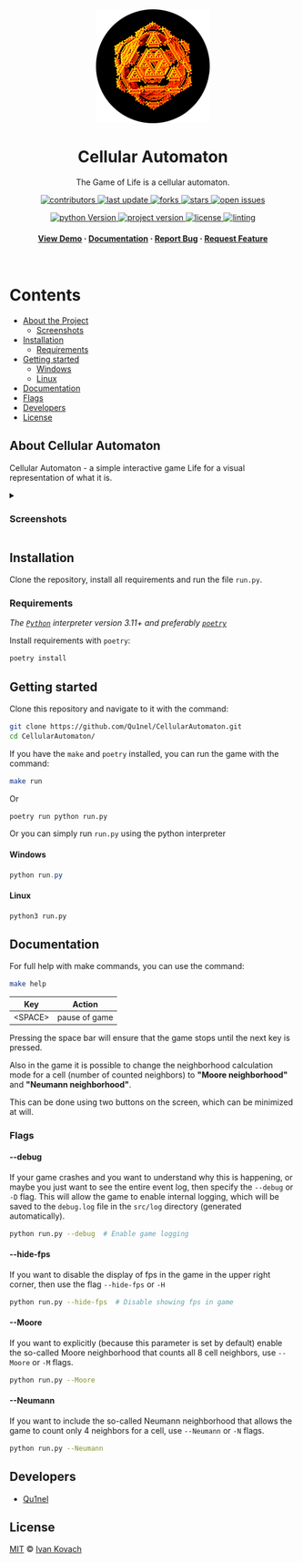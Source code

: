 <div align="center">
  <img src=".github/assets/logo.png" alt="logo" width="200px" height="auto" />
  <h1>Cellular Automaton</h1>

  <p>The Game of Life is a cellular automaton. </p>

<!-- Badges -->
<p>
  <a href="https://github.com/Qu1nel/CellularAutomaton/graphs/contributors">
    <img src="https://img.shields.io/github/contributors/Qu1nel/CellularAutomaton" alt="contributors" />
  </a>
  <a href="https://github.com/Qu1nel/CellularAutomaton/commits/main">
    <img src="https://img.shields.io/github/last-commit/Qu1nel/CellularAutomaton" alt="last update" />
  </a>
  <a href="https://github.com/Qu1nel/CellularAutomaton/network/members">
    <img src="https://img.shields.io/github/forks/Qu1nel/CellularAutomaton" alt="forks" />
  </a>
  <a href="https://github.com/Qu1nel/CellularAutomaton/stargazers">
    <img src="https://img.shields.io/github/stars/Qu1nel/CellularAutomaton" alt="stars" />
  </a>
  <a href="https://github.com/Qu1nel/CellularAutomaton/issues/">
    <img src="https://img.shields.io/github/issues/Qu1nel/CellularAutomaton" alt="open issues" />
  </a>
</p>

<p>
  <a href="https://www.python.org/downloads/release/python-3110/" >
    <img src="https://img.shields.io/badge/Python-3.11%2B-blueviolet" alt="python Version" />
  <a>
  <a href="https://github.com/Qu1nel/CellularAutomaton/releases/">
    <img src="https://img.shields.io/github/v/release/Qu1nel/CellularAutomaton" alt="project version" />
  <a>
  <a href="https://github.com/Qu1nel/CellularAutomaton/blob/main/LICENSE">
    <img src="https://img.shields.io/github/license/Qu1nel/CellularAutomaton?color=g" alt="license" />
  </a>
  <a href="">
    <img src="https://img.shields.io/github/actions/workflow/status/Qu1nel/CellularAutomaton/python_linting.yml" alt="linting" />
  </a>
</p>

<h4>
  <a href="#view-demo">View Demo</a>
  <span> · </span>
  <a href="#documentation">Documentation</a>
  <span> · </span>
  <a href="https://github.com/Qu1nel/CellularAutomaton/issues/">Report Bug</a>
  <span> · </span>
  <a href="https://github.com/Qu1nel/CellularAutomaton/issues/">Request Feature</a>
</h4>
</div>

<br />

<!-- Table of Contents -->

# Contents

- [About the Project](#about-cellular-automaton)
  - [Screenshots](#screenshots)
- [Installation](#installation)
  - [Requirements](#requirements)
- [Getting started](#getting-started)
  - [Windows](#windows)
  - [Linux](#linux)
- [Documentation](#documentation)
- [Flags](#flags)
- [Developers](#developers)
- [License](#license)

## About Cellular Automaton

Cellular Automaton - a simple interactive game Life for a visual representation of what it is.

<details>
  <summary><h3 id="screenshots">Screenshots</h3></summary>
  <div align="center">
    <img src=".github/assets/preview1.png" width=580px>
    <img src=".github/assets/preview2.png" width=580px>
  </div>
</details>

## Installation

Clone the repository, install all requirements and run the file `run.py`.

### Requirements

_The [`Python`](https://www.python.org/downloads/) interpreter version 3.11+ and preferably [`poetry`](https://python-poetry.org/)_

Install requirements with `poetry`:

```bash
poetry install
```

## Getting started

Clone this repository and navigate to it with the command:

```bash
git clone https://github.com/Qu1nel/CellularAutomaton.git
cd CellularAutomaton/
```

If you have the `make` and `poetry` installed, you can run the game with the command:

```bash
make run
```

Or

```bash
poetry run python run.py
```

Or you can simply run `run.py` using the python interpreter

#### Windows

```powershell
python run.py
```

#### Linux

```bash
python3 run.py
```

## Documentation

For full help with make commands, you can use the command:

```bash
make help
```


| Key      | Action        |
|----------|---------------|
| \<SPACE> | pause of game |

Pressing the space bar will ensure that the game stops until the next key is pressed.


Also in the game it is possible to change the neighborhood calculation mode for a cell (number of counted neighbors) to **"Moore neighborhood"** and **"Neumann neighborhood"**.

This can be done using two buttons on the screen, which can be minimized at will.


### Flags

#### --debug

If your game crashes and you want to understand why this is happening, or maybe you just want to see the entire
event log, then specify the `--debug` or `-D` flag. This will allow the game to enable internal logging, which will
be saved to the `debug.log` file in the `src/log` directory (generated automatically).

```bash
python run.py --debug  # Enable game logging
```

#### --hide-fps

If you want to disable the display of fps in the game in the upper right corner, then use the flag `--hide-fps` or `-H`

```bash
python run.py --hide-fps  # Disable showing fps in game
```

#### --Moore

If you want to explicitly (because this parameter is set by default) enable the so-called Moore neighborhood that counts all 8 cell neighbors, use `--Moore` or `-M` flags.

```bash
python run.py --Moore
```

#### --Neumann

If you want to include the so-called Neumann neighborhood that allows the game to count only 4 neighbors for a cell, use `--Neumann` or `-N` flags.

```bash
python run.py --Neumann
```

## Developers

- [Qu1nel](https://github.com/Qu1nel)

## License

[MIT](./LICENSE) © [Ivan Kovach](https://github.com/Qu1nel/)
